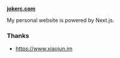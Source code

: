 **[jokerc.com](https://jokerc.com)**

My personal website is powered by Next.js.

### Thanks

- https://www.xiaojun.im
